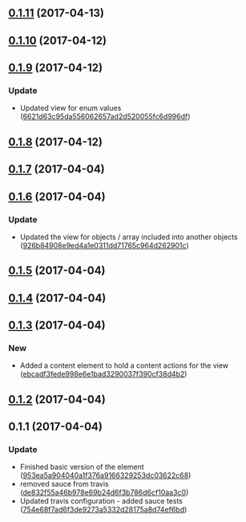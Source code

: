 <a name="0.1.11"></a>
## [0.1.11](https://github.com/advanced-rest-client/json-table/compare/0.1.10...v0.1.11) (2017-04-13)




<a name="0.1.10"></a>
## [0.1.10](https://github.com/advanced-rest-client/json-table/compare/0.1.9...v0.1.10) (2017-04-12)




<a name="0.1.9"></a>
## [0.1.9](https://github.com/advanced-rest-client/json-table/compare/0.1.7...v0.1.9) (2017-04-12)


### Update

* Updated view for enum values ([6621d63c95da556062657ad2d520055fc6d996df](https://github.com/advanced-rest-client/json-table/commit/6621d63c95da556062657ad2d520055fc6d996df))



<a name="0.1.8"></a>
## [0.1.8](https://github.com/advanced-rest-client/json-table/compare/0.1.7...v0.1.8) (2017-04-12)




<a name="0.1.7"></a>
## [0.1.7](https://github.com/advanced-rest-client/json-table/compare/0.1.6...v0.1.7) (2017-04-04)




<a name="0.1.6"></a>
## [0.1.6](https://github.com/advanced-rest-client/json-table/compare/0.1.4...v0.1.6) (2017-04-04)


### Update

* Updated the view for objects / array included into another objects ([926b84908e9ed4a1e0311dd71765c964d262901c](https://github.com/advanced-rest-client/json-table/commit/926b84908e9ed4a1e0311dd71765c964d262901c))



<a name="0.1.5"></a>
## [0.1.5](https://github.com/advanced-rest-client/json-table/compare/0.1.4...v0.1.5) (2017-04-04)




<a name="0.1.4"></a>
## [0.1.4](https://github.com/advanced-rest-client/json-table/compare/0.1.3...v0.1.4) (2017-04-04)




<a name="0.1.3"></a>
## [0.1.3](https://github.com/advanced-rest-client/json-table/compare/0.1.1...v0.1.3) (2017-04-04)


### New

* Added a content element to hold a content actions for the view ([ebcadf3fede998e6e1bad3290037f390cf38d4b2](https://github.com/advanced-rest-client/json-table/commit/ebcadf3fede998e6e1bad3290037f390cf38d4b2))



<a name="0.1.2"></a>
## [0.1.2](https://github.com/advanced-rest-client/json-table/compare/0.1.1...v0.1.2) (2017-04-04)




<a name="0.1.1"></a>
## 0.1.1 (2017-04-04)


### Update

* Finished basic version of the element ([953ea5a904040a1f376a9166329253dc03622c68](https://github.com/advanced-rest-client/json-table/commit/953ea5a904040a1f376a9166329253dc03622c68))
* removed sauce from travis ([de832f55a46b978e69b24d6f3b786d6cf10aa3c0](https://github.com/advanced-rest-client/json-table/commit/de832f55a46b978e69b24d6f3b786d6cf10aa3c0))
* Updated travis configuration - added sauce tests ([754e68f7ad6f3de9273a5332d28175a8d74ef6bd](https://github.com/advanced-rest-client/json-table/commit/754e68f7ad6f3de9273a5332d28175a8d74ef6bd))



